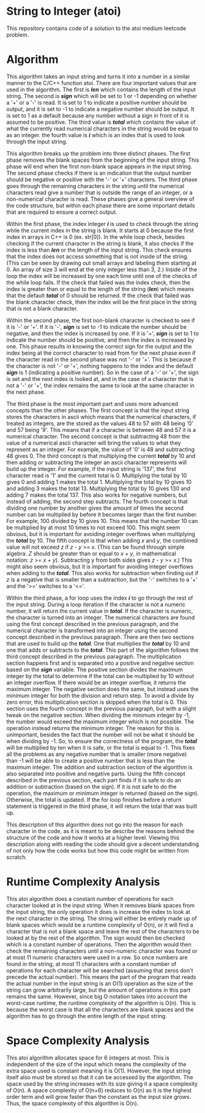 # String to Integer (atoi)
This repository contains code of a solution to the atoi medium leetcode problem.

# Algorithm
This algorithm takes an input string and turns it into a number in a similar manner to the C/C++ function atoi. There are four important values that are used in the algorithm. The first is ***len*** which contains the length of the input string. The second is ***sign*** which will be set to 1 or -1 depending on whether a '+' or a '-' is read. It is set to 1 to indicate a positive number should be output, and it is set to -1 to indicate a negative number should be output. It is set to 1 as a default because any number without a sign in front of it is assumed to be positive. The third value is ***total*** which contains the value of what the currently read numerical characters in the string would be equal to as an integer. the fourth value is ***i*** which is an index that is used to look through the input string.  

This algorithm breaks up the problem into three distinct phases. The first phase removes the blank spaces from the beginning of the input string. This phase will end when the first non-blank space appears in the input string. The second phase checks if there is an indication that the output number should be negative or positive with the '-' or '+' characters. The third phase goes through the remaining characters in the string until the numerical characters read give a number that is outside the range of an integer, or a non-numerical character is read. These phases give a general overview of the code structure, but within each phase there are some important details that are required to ensure a correct output.

Within the first phase, the index integer ***i*** is used to check through the string while the current index in the string is blank. It starts at 0 because the first index in arrays in C++ is 0 (ex. str[0]). In the while loop check, besides checking if the current character in the string is blank, it also checks if the index is less than ***len*** or the length of the input string. This check ensures that the index does not access something that is not inside of the string. (This can be seen by drawing out small arrays and labeling them starting at 0. An array of size 3 will end at the only integer less than 3, 2.) Inside of the loop the index will be increased by one each time until one of the checks of the while loop fails. If the check that failed was the index check, then the index is greater than or equal to the length of the string (***len***) which means that the default ***total*** of 0 should be returned. If the check that failed was the blank character check, then the index will be the first place in the string that is not a blank character.  

Within the second phase, the first non-blank character is checked to see if it is '-' or '+'. If it is '-', ***sign*** is set to -1 to indicate the number should be negative, and then the index is increased by one. If it is '+', ***sign*** is set to 1 to indicate the number should be positive, and then the index is increased by one. This phase results in knowing the correct sign for the output and the index being at the correct character to read from for the next phase even if the character read in the second phase was not '-' or '+'. This is because if the character is not '-' or '+', nothing happens to the index and the default ***sign*** is 1 (indicating a positive number). So in the case of a '-' or '+', the sign is set and the next index is looked at, and in the case of a character that is not a '-' or '+', the index remains the same to look at the same character in the next phase.

The third phase is the most important part and uses more advanced concepts than the other phases. The first concept is that the input string stores the characters in ascii which means that the numerical characters, if treated as integers, are the stored as the values 48 to 57 with 48 being '0' and 57 being '9'. This means that if a character is between 48 and 57 it is a numerical character. The second concept is that subtracting 48 from the value of a numerical ascii character will bring the values to what they represent as an integer. For example, the value of '0' is 48 and subtracting 48 gives 0. The third concept is that multiplying the current ***total*** by 10 and then adding or subtracting the integer an ascii character represents will build up the integer. For example, if the input string is '137', the first character read is '1' and the current total is 0. Multiplying the total by 10 gives 0 and adding 1 makes the total 1. Multiplying the total by 10 gives 10 and adding 3 makes the total 13. Multiplying the total by 10 gives 130 and adding 7 makes the total 137. This also works for negative numbers, but instead of adding, the second step subtracts. The fourth concept is that dividing one number by another gives the amount of times the second number can be multiplied by before it becomes larger than the first number. For example, 100 divided by 10 gives 10. This means that the number 10 can be multiplied by at most 10 times to not exceed 100. This might seem obvious, but it is important for avoiding integer overflows when multiplying the ***total*** by 10. The fifth concept is that when adding *x* and *y*, the combined value will not exceed *z* if *z* - *y* >= *x*. (This can be found through simple algebra. *Z* should be greater than or equal to *x* + *y*, in mathematical notation: *z* >= *x* + *y*). Subtracting y from both sides gives *z* - *y* >= *x*.) This might also seem obvious, but it is important for avoiding integer overflows when adding to the ***total***. This also works for subtraction when finding out if *z* is a negative that is smaller than a subtraction, but the '-' switches to a '+' and the '>=' switches to a '<='.  

Within the third phase, a for loop uses the index ***i*** to go through the rest of the input string. During a loop iteration if the character is not a numeric number, it will return the current value in ***total***. If the character is numeric, the character is turned into an integer. The numerical characters are found using the first concept described in the previous paragraph, and the numerical character is transformed into an integer using the second concept described in the previous paragraph. There are then two sections that are used to build up the ***total***. One that multiplies the ***total*** by 10 and one that adds or subtracts to the ***total***. This part of the algorithm follows the third concept described in the previous paragraph. The multiplication section happens first and is separated into a positive and negative section based on the ***sign*** variable. The positive section divides the maximum integer by the total to determine if the total can be multiplied by 10 without an integer overflow. If there would be an integer overflow, it returns the maximum integer. The negative section does the same, but instead uses the minimum integer for both the division and return step. To avoid a divide by zero error, this multiplication section is skipped when the total is 0. This section uses the fourth concept in the previous paragraph, but with a slight tweak on the negative section. When dividing the minimum integer by -1, the number would exceed the maximum integer which is not possible. The operation instead returns the minimum integer. The reason for this is unimportant, besides the fact that the number will not be what it should be when dividing by -1. So, to ensure the correctness of the program, the ***total*** will be multiplied by ten when it is safe, or the total is equal to -1. This fixes all the problems as any negative number that is smaller (more negative) than -1 will be able to create a positive number that is less than the maximum integer. The addition and subtraction section of the algorithm is also separated into positive and negative parts. Using the fifth concept described in the previous section, each part finds if it is safe to do an addition or subtraction (based on the sign). If it is not safe to do the operation, the maximum or minimum integer is returned (based on the sign). Otherwise, the total is updated. If the for loop finishes before a return statement is triggered in the third phase, it will return the total that was built up.

This description of this algorithm does not go into the reason for each character in the code, as it is meant to be describe the reasons behind the structure of the code and how it works at a higher level. Viewing this description along with reading the code should give a decent understanding of not only how the code works but how this code might be written from scratch.

# Runtime Complexity Analysis
This atoi algorithm does a constant number of operations for each character looked at in the input string. When it removes blank spaces from the input string, the only operation it does is increase the index to look at the next character in the string. The string will either be entirely made up of blank spaces which would be a runtime complexity of O(n), or it will find a character that is not a blank space and leave the rest of the characters to be looked at by the rest of the algorithm. The sign would then be checked which is a constant number of operations. Then the algorithm would then check the remaining characters until a non-numeric character was found or at most 11 numeric characters were used in a row. So once numbers are found in the string, at most 11 characters with a constant number of operations for each character will be searched (assuming that zeros don't precede the actual number). This means the part of the program that reads the actual number in the input string is an O(1) operation as the size of the string can grow arbitrarily large, but the amount of operations in this part remains the same. However, since big O notation takes into account the worst-case runtime, the runtime complexity of the algorithm is O(n). This is because the worst case is that all the characters are blank spaces and the algorithm has to go through the entire length of the input string. 

# Space Complexity Analysis
This atoi algorithm allocates space for 6 integers at most. This is independent of the size of the input which means the complexity of the extra space used is constant meaning it is O(1). However, the input string itself also must be stored so that it can be accessed by the algorithm. The space used by the string increases with its size giving it a space complexity of O(n). A space complexity of O(n+6) reduces to O(n) as it is the highest order term and will grow faster than the constant as the input size grows. Thus, the space complexity of this algorithm is O(n).   

